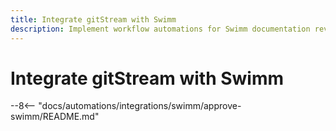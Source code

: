 ```yaml
---
title: Integrate gitStream with Swimm
description: Implement workflow automations for Swimm documentation reviews.
---
```

# Integrate gitStream with Swimm

--8<-- "docs/automations/integrations/swimm/approve-swimm/README.md"